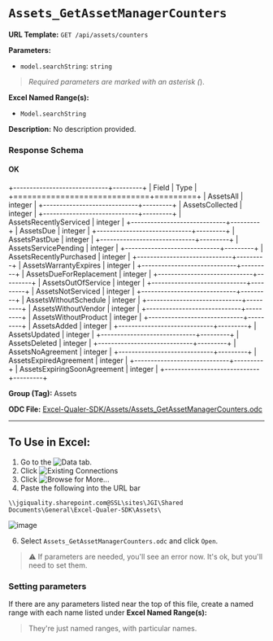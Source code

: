 # `Assets_GetAssetManagerCounters`

**URL Template:**
`GET /api/assets/counters`

**Parameters:**
- `model.searchString`: `string`


> *Required parameters are marked with an asterisk (*).

**Excel Named Range(s):**
- `Model.searchString`


**Description:**
No description provided.

### Response Schema

#### OK
+-----------------------------+---------+
| Field                       | Type    |
+=============================+=========+
| AssetsAll                   | integer |
+-----------------------------+---------+
| AssetsCollected             | integer |
+-----------------------------+---------+
| AssetsRecentlyServiced      | integer |
+-----------------------------+---------+
| AssetsDue                   | integer |
+-----------------------------+---------+
| AssetsPastDue               | integer |
+-----------------------------+---------+
| AssetsServicePending        | integer |
+-----------------------------+---------+
| AssetsRecentlyPurchased     | integer |
+-----------------------------+---------+
| AssetsWarrantyExpires       | integer |
+-----------------------------+---------+
| AssetsDueForReplacement     | integer |
+-----------------------------+---------+
| AssetsOutOfService          | integer |
+-----------------------------+---------+
| AssetsNotServiced           | integer |
+-----------------------------+---------+
| AssetsWithoutSchedule       | integer |
+-----------------------------+---------+
| AssetsWithoutVendor         | integer |
+-----------------------------+---------+
| AssetsWithoutProduct        | integer |
+-----------------------------+---------+
| AssetsAdded                 | integer |
+-----------------------------+---------+
| AssetsUpdated               | integer |
+-----------------------------+---------+
| AssetsDeleted               | integer |
+-----------------------------+---------+
| AssetsNoAgreement           | integer |
+-----------------------------+---------+
| AssetsExpiredAgreement      | integer |
+-----------------------------+---------+
| AssetsExpiringSoonAgreement | integer |
+-----------------------------+---------+

**Group (Tag):**
Assets

**ODC File:**
[Excel-Qualer-SDK/Assets/Assets_GetAssetManagerCounters.odc](https://github.com/Johnson-Gage-Inspection-Inc/qualer-sdk-odc/blob/main/Excel-Qualer-SDK/Assets/Assets_GetAssetManagerCounters.odc)

---

To Use in Excel:
---

1. Go to the ![`Data`](https://github.com/user-attachments/assets/da437a70-57b3-4c5b-bb01-4910ece19ed1)
 tab.
3. Click ![Existing Connections](https://github.com/user-attachments/assets/a2f1ed67-b2e0-4c23-ac90-68c870e60289)
4. Click ![`Browse for More...`](https://github.com/user-attachments/assets/8e698494-6865-41e7-b6fa-043aea81809a)
5. Paste the following into the URL bar
```
\\jgiquality.sharepoint.com@SSL\sites\JGI\Shared Documents\General\Excel-Qualer-SDK\Assets\
```

![image](https://github.com/user-attachments/assets/1e1a8d87-0377-446d-aaf5-d78562991db3)

6. Select `Assets_GetAssetManagerCounters.odc` and click `Open`.

> ⚠️ If parameters are needed, you'll see an error now. It's ok, but you'll need to set them.

### Setting parameters
If there are any parameters listed near the top of this file, create a named range with each name listed under **Excel Named Range(s):**
> They're just named ranges, with particular names.

